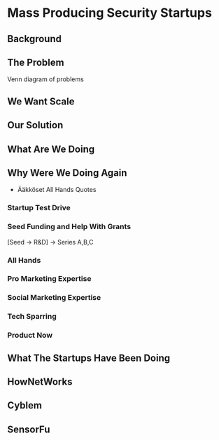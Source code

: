 <!-- .slide: data-background-image="finland.jpg" class="whitebox" -->

# Mass Producing Security Startups

<!-- next -->

## Background

<!-- next -->

## The Problem

Venn diagram of problems

<!-- next -->

## We Want Scale

<!-- next -->

## Our Solution

<!-- next -->

## What Are We Doing

<!-- next -->

## Why Were We Doing Again

* Ääkköset All Hands Quotes

<!-- next -->

### Startup Test Drive

<!-- next -->

<!-- .slide: data-background-image="tempo.jpg" class="whitebox" -->

### Seed Funding and Help With Grants

[Seed -> R&D] -> Series A,B,C

<!-- next -->

### All Hands

<!-- next -->

### Pro Marketing Expertise

<!-- next -->

### Social Marketing Expertise

<!-- next -->

### Tech Sparring

<!-- next -->

### Product Now

<!-- next -->
## What The Startups Have Been Doing

<!-- next -->

## HowNetWorks

<!-- next -->

## Cyblem

<!-- next -->

## SensorFu
